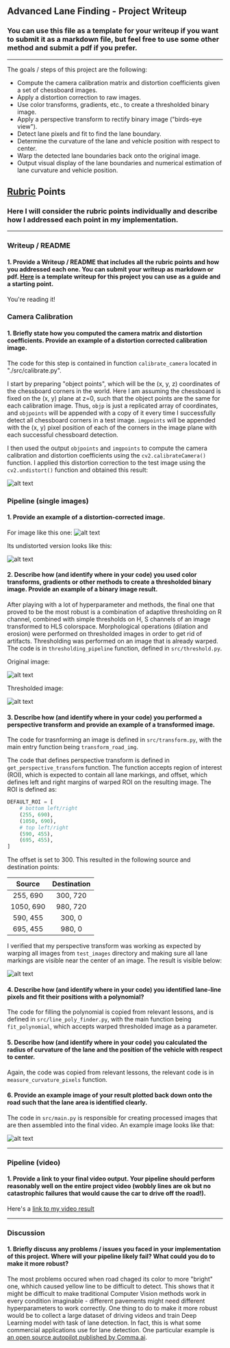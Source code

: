 ## Advanced Lane Finding - Project Writeup

### You can use this file as a template for your writeup if you want to submit it as a markdown file, but feel free to use some other method and submit a pdf if you prefer.

---

The goals / steps of this project are the following:

* Compute the camera calibration matrix and distortion coefficients given a set of chessboard images.
* Apply a distortion correction to raw images.
* Use color transforms, gradients, etc., to create a thresholded binary image.
* Apply a perspective transform to rectify binary image ("birds-eye view").
* Detect lane pixels and fit to find the lane boundary.
* Determine the curvature of the lane and vehicle position with respect to center.
* Warp the detected lane boundaries back onto the original image.
* Output visual display of the lane boundaries and numerical estimation of lane curvature and vehicle position.

[//]: # "Image References"

[image1]: ./output_images/camera_cal.jpg "Undistorted"
[image2]: ./test_images/test1.jpg "Road Transformed"
[image3]: ./examples/binary_combo_example.jpg "Binary Example"
[image4]: ./examples/warped_straight_lines.jpg "Warp Example"
[image5]: ./examples/color_fit_lines.jpg "Fit Visual"
[image6]: ./examples/example_output.jpg "Output"
[image7]: ./output_images/test1_undist.jpg "Road Undistorted"
[image8]: ./output_images/straight_lines1_warped.jpg "Road Warped"
[image9]: ./output_images/straight_lines1_threshold.jpg "Road Thresholded"
[image10]: ./output_images/big_warped_img.jpg "Test Images Warped"
[image11]: ./output_images/example_pipeline_out.jpg "Pipeline Output"
[video1]: ./project_video.mp4 "Video"

## [Rubric](https://review.udacity.com/#!/rubrics/571/view) Points

### Here I will consider the rubric points individually and describe how I addressed each point in my implementation.  

---

### Writeup / README

#### 1. Provide a Writeup / README that includes all the rubric points and how you addressed each one.  You can submit your writeup as markdown or pdf.  [Here](https://github.com/udacity/CarND-Advanced-Lane-Lines/blob/master/writeup_template.md) is a template writeup for this project you can use as a guide and a starting point.  

You're reading it!

### Camera Calibration

#### 1. Briefly state how you computed the camera matrix and distortion coefficients. Provide an example of a distortion corrected calibration image.

The code for this step is contained in function `calibrate_camera` located in "./src/calibrate.py".  

I start by preparing "object points", which will be the (x, y, z) coordinates of the chessboard corners in the world. Here I am assuming the chessboard is fixed on the (x, y) plane at z=0, such that the object points are the same for each calibration image.  Thus, `objp` is just a replicated array of coordinates, and `objpoints` will be appended with a copy of it every time I successfully detect all chessboard corners in a test image.  `imgpoints` will be appended with the (x, y) pixel position of each of the corners in the image plane with each successful chessboard detection.  

I then used the output `objpoints` and `imgpoints` to compute the camera calibration and distortion coefficients using the `cv2.calibrateCamera()` function.  I applied this distortion correction to the test image using the `cv2.undistort()` function and obtained this result:

![alt text][image1]

### Pipeline (single images)

#### 1. Provide an example of a distortion-corrected image.

For image like this one:
![alt text][image2]

Its undistorted version looks like this:

![alt text][image7]

#### 2. Describe how (and identify where in your code) you used color transforms, gradients or other methods to create a thresholded binary image.  Provide an example of a binary image result.

After playing with a lot of hyperparameter and methods, the final one that proved to be the most robust is a combination of adaptive thresholding on R channel, combined with simple thresholds on H, S channels of an image transformed to HLS colorspace. Morphological operations (dilation and erosion) were performed on thresholded images in order to get rid of artifacts. Thresholding was performed on an image that is already warped. The code is in `thresholding_pipeline` function, defined in `src/threshold.py`.

Original image:

![alt text][image8]

Thresholded image:

![alt text][image9]

#### 3. Describe how (and identify where in your code) you performed a perspective transform and provide an example of a transformed image.

The code for trasnforming an image is defined in `src/transform.py`, with the main entry function being `transform_road_img`.

The code that defines perspective transform is defined in `get_perspective_transform` function. The function accepts region of interest (ROI), which is expected to contain all lane markings, and offset, which defines left and right margins of warped ROI on the resulting image. The ROI is defined as:

```python
DEFAULT_ROI = [
    # bottom left/right
    (255, 690),
    (1050, 690),
    # top left/right
    (590, 455),
    (695, 455),
]
```

The offset is set to 300. This resulted in the following source and destination points:

|  Source   | Destination |
| :-------: | :---------: |
| 255, 690  |  300, 720   |
| 1050, 690 |  980, 720   |
| 590, 455  |   300, 0    |
| 695, 455  |   980, 0    |

I verified that my perspective transform was working as expected by warping all images from `test_images` directory and making sure all lane markings are visible near the center of an image. The result is visible below:

![alt text][image10]

#### 4. Describe how (and identify where in your code) you identified lane-line pixels and fit their positions with a polynomial?

The code for filling the polynomial is copied from relevant lessons, and is defined in `src/line_poly_finder.py`, with the main function being `fit_polynomial`, which accepts warped thresholded image as a parameter.

#### 5. Describe how (and identify where in your code) you calculated the radius of curvature of the lane and the position of the vehicle with respect to center.

Again, the code was copied from relevant lessons, the relevant code is in `measure_curvature_pixels` function.

#### 6. Provide an example image of your result plotted back down onto the road such that the lane area is identified clearly.

The code in `src/main.py` is responsible for creating processed images that are then assembled into the final video. An example image looks like that:

![alt text][image11]

---

### Pipeline (video)

#### 1. Provide a link to your final video output.  Your pipeline should perform reasonably well on the entire project video (wobbly lines are ok but no catastrophic failures that would cause the car to drive off the road!).

Here's a [link to my video result](https://youtu.be/Ijz-7MV7Ap4) 

---

### Discussion

#### 1. Briefly discuss any problems / issues you faced in your implementation of this project.  Where will your pipeline likely fail?  What could you do to make it more robust?

The most problems occured when road chaged its color to more "bright" one, whhich caused yellow line to be difficult to detect. This shows that it might be difficult to make traditional Computer Vision methods work in every condition imaginable - different pavements might need different hyperparameters to work correctly. One thing to do to make it more robust would be to collect a large dataset of driving videos and train Deep Learning model with task of lane detection. In fact, this is what some commercial applications use for lane detection. One particular example is [an open source autopilot published by Comma.ai](https://github.com/commaai/openpilot).
